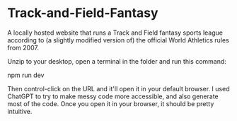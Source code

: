 # Track-and-Field-Fantasy
A locally hosted website that runs a Track and Field fantasy sports league according to (a slightly modified version of) the official World Athletics rules from 2007.

Unzip to your desktop, open a terminal in the folder and run this command:

npm run dev

Then control-click on the URL and it'll open it in your default browser.  I used ChatGPT to try to make messy code more accessible, and also generate most of the code.  Once you open it in your browser, it should be pretty intuitive.
